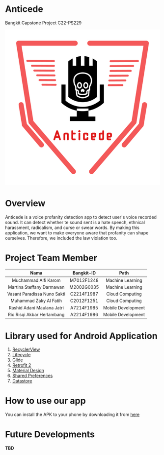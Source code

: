 # Anticede
Bangkit Capstone Project C22-PS229

![logo app](https://github.com/RashidMaulana/Anticede/blob/main/Logo.jpg)

# Overview
Anticede is a voice profanity detection app to detect user's voice recorded sound. It can detect whether te sound sent is a hate speech, ethnical harassment, radicalism, and curse or swear words. By making this application, we want to make everyone aware that profanity can shape ourselves. Therefore, we included the law violation too.

# Project Team Member

|          Nama         | Bangkit-ID |       Path       |
|:---------------------:|:----------:|:----------------:|
|  Muchammad Alfi Karom  |  M7012F1248   | Machine Learning |
|  Martina Steffany Darmawan  |  M2002G0035   | Machine Learning |
|   Vasant Paradissa Nuno Sakti    |  C2214F1987   |  Cloud Computing |
|  Muhammad Zaky Al Fatih  |  C2012F1251   |  Cloud Computing |
|    Rashid Adani Maulana Jatri      |  A7214F1985   |      Mobile Development     |
|    Rio Risqi Akbar Herlambang      |  A2214F1986   |      Mobile Development     |


# Library used for Android Application
1. [RecyclerView](https://developer.android.com/guide/topics/ui/layout/recyclerview)
2. [Lifecycle](https://developer.android.com/jetpack/androidx/releases/lifecycle)
3. [Glide](https://github.com/bumptech/glide)
4. [Retrofit 2](https://square.github.io/retrofit/)
5. [Material Design](https://material.io/develop/android)
6. [Shared Preferences](https://developer.android.com/reference/android/content/SharedPreferences)
7. [Datastore](https://developer.android.com/topic/libraries/architecture/datastore)

# How to use our app
You can install the APK to your phone by downloading it from [here](https://drive.google.com/file/d/1yUKNMWpcXSTz37HKpPKrEpuRATCeW-8l/view?usp=sharing)

# Future Developments
**TBD**
